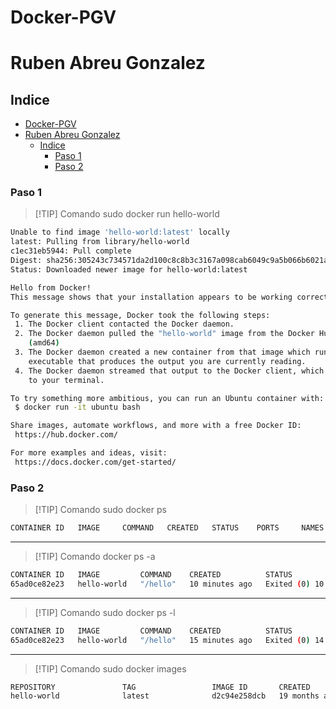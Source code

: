 # Docker-PGV
# Ruben Abreu Gonzalez

## Indice
- [Docker-PGV](#docker-pgv)
- [Ruben Abreu Gonzalez](#ruben-abreu-gonzalez)
  - [Indice](#indice)
    - [Paso 1](#paso-1)
    - [Paso 2](#paso-2)

### Paso 1
> [!TIP] Comando
> sudo docker run hello-world
```bash
Unable to find image 'hello-world:latest' locally
latest: Pulling from library/hello-world
c1ec31eb5944: Pull complete 
Digest: sha256:305243c734571da2d100c8c8b3c3167a098cab6049c9a5b066b6021a60fcb966
Status: Downloaded newer image for hello-world:latest

Hello from Docker!
This message shows that your installation appears to be working correctly.

To generate this message, Docker took the following steps:
 1. The Docker client contacted the Docker daemon.
 2. The Docker daemon pulled the "hello-world" image from the Docker Hub.
    (amd64)
 3. The Docker daemon created a new container from that image which runs the
    executable that produces the output you are currently reading.
 4. The Docker daemon streamed that output to the Docker client, which sent it
    to your terminal.

To try something more ambitious, you can run an Ubuntu container with:
 $ docker run -it ubuntu bash

Share images, automate workflows, and more with a free Docker ID:
 https://hub.docker.com/

For more examples and ideas, visit:
 https://docs.docker.com/get-started/
```

### Paso 2
> [!TIP] Comando
> sudo docker ps
```bash
CONTAINER ID   IMAGE     COMMAND   CREATED   STATUS    PORTS     NAMES
```
---
> [!TIP] Comando
> docker ps -a
```bash
CONTAINER ID   IMAGE         COMMAND    CREATED          STATUS                      PORTS     NAMES
65ad0ce82e23   hello-world   "/hello"   10 minutes ago   Exited (0) 10 minutes ago             strange_banach
```
---
> [!TIP] Comando
> sudo docker ps -l
```bash
CONTAINER ID   IMAGE         COMMAND    CREATED          STATUS                      PORTS     NAMES
65ad0ce82e23   hello-world   "/hello"   15 minutes ago   Exited (0) 14 minutes ago             strange_banach
```
---
> [!TIP] Comando
> sudo docker images
```bash
REPOSITORY               TAG                 IMAGE ID       CREATED         SIZE
hello-world              latest              d2c94e258dcb   19 months ago   13.3kB
```